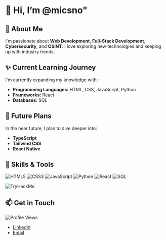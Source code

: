 # 👋 Hi, I’m @micsno"

## 👀 About Me
I'm passionate about **Web Development**, **Full-Stack Development**, **Cybersecurity**, and **OSINT**. I love exploring new technologies and keeping up with industry trends.

## ✨ Current Learning Journey
I'm currently expanding my knowledge with:
- **Programming Languages:** HTML, CSS, JavaScript, Python
- **Frameworks:** React
- **Databases:** SQL

## 🌱 Future Plans
In the near future, I plan to dive deeper into:
- **TypeScript**
- **Tailwind CSS**
- **React Native**

## 🚀 Skills & Tools

![HTML5](https://img.shields.io/badge/HTML5-E34F26?style=flat-square&logo=html5&logoColor=white)
![CSS3](https://img.shields.io/badge/CSS3-1572B6?style=flat-square&logo=css3&logoColor=white)
![JavaScript](https://img.shields.io/badge/JavaScript-F7DF1E?style=flat-square&logo=javascript&logoColor=black)
![Python](https://img.shields.io/badge/Python-3776AB?style=flat-square&logo=python&logoColor=white)
![React](https://img.shields.io/badge/React-20232A?style=flat-square&logo=react&logoColor=61DAFB)
![SQL](https://img.shields.io/badge/SQL-336791?style=flat-square&logo=postgresql&logoColor=white)

<img src="https://tryhackme-badges.s3.amazonaws.com/r00tkafe.png" alt="TryHackMe">

## 📫 Get in Touch
![Profile Views](https://komarev.com/ghpvc/?username=micsno&color=blueviolet)

- [LinkedIn](https://www.linkedin.com/in/tomikouvala)
- [Email](mailto:micsno@pm.me)
